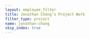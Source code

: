 ```yaml
---
layout: employee_filter
title: Jonathan Chang’s Project Work
filter_type: project
name: jonathan-chang
skip_index: true
---
```

